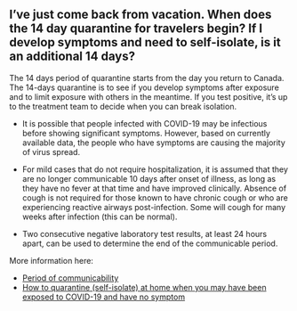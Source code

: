 ## I’ve just come back from vacation. When does the 14 day quarantine for travelers begin? If I develop symptoms and need to self-isolate, is it an additional 14 days?

The 14 days period of quarantine starts from the day you return to Canada. The 14-days quarantine is to see if you develop symptoms after exposure and to limit exposure with others in the meantime. If you test positive, it’s up to the treatment team to decide when you can break isolation.

- It is possible that people infected with COVID-19 may be infectious before showing significant symptoms. However, based on currently available data, the people who have symptoms are causing the majority of virus spread.

- For mild cases that do not require hospitalization, it is assumed that they are no longer communicable 10 days after onset of illness, as long as they have no fever at that time and have improved clinically. Absence of cough is not required for those known to have chronic cough or who are experiencing reactive airways post-infection. Some will cough for many weeks after infection (this can be normal).

- Two consecutive negative laboratory test results, at least 24 hours apart, can be used to determine the end of the communicable period.

More information here:

- [Period of communicability](https://www.canada.ca/en/public-health/services/diseases/2019-novel-coronavirus-infection/health-professionals/assumptions.html#a4)
- [How to quarantine (self-isolate) at home when you may have been exposed to COVID-19 and have no symptom ](https://www.canada.ca/en/public-health/services/publications/diseases-conditions/coronavirus-disease-covid-19-how-to-self-isolate-home-exposed-no-symptoms.html)
